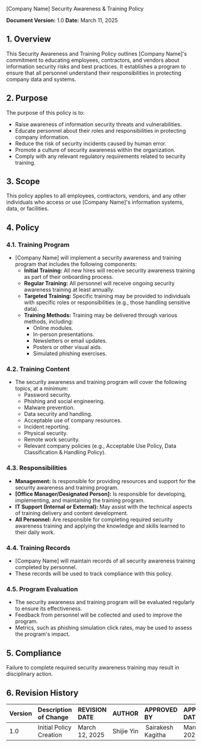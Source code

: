[Company Name]
Security Awareness & Training Policy

**Document Version:** 1.0
**Date:** March 11, 2025

## 1. Overview

This Security Awareness and Training Policy outlines [Company Name]'s commitment to educating employees, contractors, and vendors about information security risks and best practices. It establishes a program to ensure that all personnel understand their responsibilities in protecting company data and systems.

## 2. Purpose

The purpose of this policy is to:

*   Raise awareness of information security threats and vulnerabilities.
*   Educate personnel about their roles and responsibilities in protecting company information.
*   Reduce the risk of security incidents caused by human error.
*   Promote a culture of security awareness within the organization.
*   Comply with any relevant regulatory requirements related to security training.

## 3. Scope

This policy applies to all employees, contractors, vendors, and any other individuals who access or use [Company Name]'s information systems, data, or facilities.

## 4. Policy

### 4.1. Training Program

*   [Company Name] will implement a security awareness and training program that includes the following components:
    *   **Initial Training:**  All new hires will receive security awareness training as part of their onboarding process.
    *   **Regular Training:**  All personnel will receive ongoing security awareness training at least annually.
    *   **Targeted Training:**  Specific training may be provided to individuals with specific roles or responsibilities (e.g., those handling sensitive data).
    *   **Training Methods:**  Training may be delivered through various methods, including:
        *   Online modules.
        *   In-person presentations.
        *   Newsletters or email updates.
        *   Posters or other visual aids.
        *   Simulated phishing exercises.

### 4.2. Training Content

*   The security awareness and training program will cover the following topics, at a minimum:
    *   Password security.
    *   Phishing and social engineering.
    *   Malware prevention.
    *   Data security and handling.
    *   Acceptable use of company resources.
    *   Incident reporting.
    *   Physical security.
    *   Remote work security.
    *   Relevant company policies (e.g., Acceptable Use Policy, Data Classification & Handling Policy).

### 4.3. Responsibilities

*   **Management:**  Is responsible for providing resources and support for the security awareness and training program.
*   **[Office Manager/Designated Person]:**  Is responsible for developing, implementing, and maintaining the training program.
*   **IT Support (Internal or External):**  May assist with the technical aspects of training delivery and content development.
*   **All Personnel:**  Are responsible for completing required security awareness training and applying the knowledge and skills learned to their daily work.

### 4.4. Training Records

*   [Company Name] will maintain records of all security awareness training completed by personnel.
*   These records will be used to track compliance with this policy.

### 4.5. Program Evaluation

*   The security awareness and training program will be evaluated regularly to ensure its effectiveness.
*   Feedback from personnel will be collected and used to improve the program.
*   Metrics, such as phishing simulation click rates, may be used to assess the program's impact.

## 5. Compliance

Failure to complete required security awareness training may result in disciplinary action.

## 6. Revision History
| Version | Description of Change       | REVISION DATE              | AUTHOR  | APPROVED BY |APPROVED DATE|
| :------ | :---------- | :----------------- | :-------------------- |:-------------------- |:-------------------- |
| 1.0     | Initial Policy Creation |March 12, 2025  | Shijie Yin | Sairakesh Kagitha |March 20, 2025|
